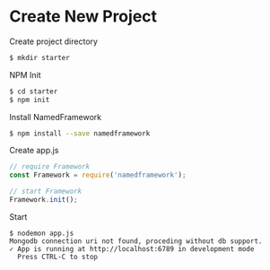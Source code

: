 Create New Project
==================

Create project directory
```bash
$ mkdir starter
```

NPM Init
```bash
$ cd starter
$ npm init
```

Install NamedFramework
```bash
$ npm install --save namedframework
```

Create app.js
```js
// require Framework
const Framework = require('namedframework');

// start Framework
Framework.init();

```

Start
```
$ nodemon app.js
Mongodb connection uri not found, proceding without db support.
✓ App is running at http://localhost:6789 in development mode
  Press CTRL-C to stop
```

